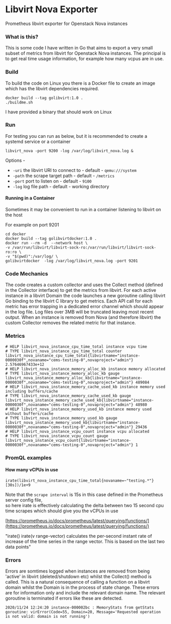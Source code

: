 # Libvirt Nova Exporter
Prometheus libvirt exporter for Openstack Nova instances


### What is this?

This is some code I have written in Go that aims to export a very small subset of metrics from libvirt for Openstack Nova instances.
The principal is to get real time usage information, for example how many vcpus are in use.


### Build

To build the code on Linux you there is a Docker file to create an image which has the libvirt dependencies required.

```
docker build --tag golibvirt:1.0 .
./buildme.sh 
```
 I have provided a binary that should work on Linux

### Run

For testing you can run as below, but it is recommended to create a systemd service or a container

```libvirt_nova -port 9200 -log /var/log/libvirt_nova.log &```

Options - 

 * ```-uri``` the libvirt URI to connect to -  default - ```qemu:///system```
 * ```-path``` the scrape target path  - default - ```/metrics```
 * ```-port``` port to listen on  - default - ```9100```
 * ```-log``` log file path  - default - working directory

#### Running in a Container

Sometimes it may be convenient to run in a container listening to libvirt on the host

For example on port 9201

```
cd docker
docker build --tag golibvirtdocker:1.0 .
docker run --rm -d  --network host \ 
-v /var/run/libvirt/libvirt-sock-ro:/var/run/libvirt/libvirt-sock-ro:ro \
-v "$(pwd)":/var/log/ \
golibvirtdocker  -log /var/log/libvirt_nova.log -port 9201
```
### Code Mechanics

The code creates a custom collector and uses the Collect method (defined in the Collector interface) to get the metrics from libvirt. 
For each active instance in a libvirt Domain the code launches a new goroutine calling libvirt Go binding to the libvirt C library
to get metrics. Each API call for each metric has error trapping in a dedicated error channel which should appear in the log file.
Log files over 3MB will be truncated leaving most recent output.
When an instance is removed from Nova (and therefore libvirt) the custom Collector removes the related metric for that instance.

### Metrics


```
# HELP libvirt_nova_instance_cpu_time_total instance vcpu time
# TYPE libvirt_nova_instance_cpu_time_total counter
libvirt_nova_instance_cpu_time_total{libvirtname="instance-0000030f",novaname="cems-testing-0",novaproject="admin"} 2.57646967433e+12
# HELP libvirt_nova_instance_memory_alloc_kb instance memory allocated
# TYPE libvirt_nova_instance_memory_alloc_kb gauge
libvirt_nova_instance_memory_alloc_kb{libvirtname="instance-0000030f",novaname="cems-testing-0",novaproject="admin"} 489084
# HELP libvirt_nova_instance_memory_cache_used_kb instance memory used including buffers/cache
# TYPE libvirt_nova_instance_memory_cache_used_kb gauge
libvirt_nova_instance_memory_cache_used_kb{libvirtname="instance-0000030f",novaname="cems-testing-0",novaproject="admin"} 48980
# HELP libvirt_nova_instance_memory_used_kb instance memory used without buffers/cache
# TYPE libvirt_nova_instance_memory_used_kb gauge
libvirt_nova_instance_memory_used_kb{libvirtname="instance-0000030f",novaname="cems-testing-0",novaproject="admin"} 29436
# HELP libvirt_nova_instance_vcpu_count instance vcpu allocated
# TYPE libvirt_nova_instance_vcpu_count gauge
libvirt_nova_instance_vcpu_count{libvirtname="instance-0000030f",novaname="cems-testing-0",novaproject="admin"} 1
```

### PromQL examples
#### How many vCPUs in use


```irate(libvirt_nova_instance_cpu_time_total{novaname=~"testing.*"}[30s])/1e+9```

Note that the ```scrape interval``` is 15s in this case defined in the Prometheus server config file,  
so here irate is effectively calculating the delta between two 15 second cpu time scrapes which should give you the vCPUs in use

[https://prometheus.io/docs/prometheus/latest/querying/functions/](https://prometheus.io/docs/prometheus/latest/querying/functions/)

"irate()
irate(v range-vector) calculates the per-second instant rate of increase of the time series in the range vector. This is based on the last two data points"


### Errors

Errors are somtimes logged when instances are removed from being 'active' in libvirt (deleted/shutdown etc) whilst the Collect() method is called. This is a natural consequence of calling a function on a libvirt domain
whilst the Domain is in the process of state change. These errors are for information only and include the relevant domain name. The relevant goroutine is terminated if errors like these are detected.

```
2020/11/24 12:24:20 instance-000002bc : MemoryStats from getStats goroutine: virError(Code=55, Domain=20, Message='Requested operation is not valid: domain is not running')
``` 
